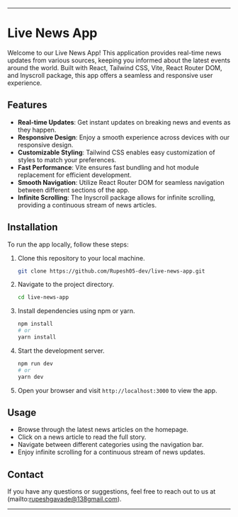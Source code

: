 
---

# Live News App

Welcome to our Live News App! This application provides real-time news updates from various sources, keeping you informed about the latest events around the world. Built with React, Tailwind CSS, Vite, React Router DOM, and Inyscroll package, this app offers a seamless and responsive user experience.

## Features

- **Real-time Updates**: Get instant updates on breaking news and events as they happen.
- **Responsive Design**: Enjoy a smooth experience across devices with our responsive design.
- **Customizable Styling**: Tailwind CSS enables easy customization of styles to match your preferences.
- **Fast Performance**: Vite ensures fast bundling and hot module replacement for efficient development.
- **Smooth Navigation**: Utilize React Router DOM for seamless navigation between different sections of the app.
- **Infinite Scrolling**: The Inyscroll package allows for infinite scrolling, providing a continuous stream of news articles.

## Installation

To run the app locally, follow these steps:

1. Clone this repository to your local machine.
   ```bash
   git clone https://github.com/Rupesh05-dev/live-news-app.git
   ```

2. Navigate to the project directory.
   ```bash
   cd live-news-app
   ```

3. Install dependencies using npm or yarn.
   ```bash
   npm install
   # or
   yarn install
   ```

4. Start the development server.
   ```bash
   npm run dev
   # or
   yarn dev
   ```

5. Open your browser and visit `http://localhost:3000` to view the app.

## Usage

- Browse through the latest news articles on the homepage.
- Click on a news article to read the full story.
- Navigate between different categories using the navigation bar.
- Enjoy infinite scrolling for a continuous stream of news updates.



## Contact

If you have any questions or suggestions, feel free to reach out to us at (mailto:rupeshgavade@138gmail.com).

---

